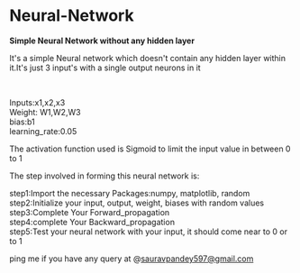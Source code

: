 # Neural-Network
<b>Simple Neural Network without any hidden layer</b></br>
<p>It's a simple Neural network which doesn't contain any hidden layer within it.It's just 3 input's with a single output neurons in it</p></br>
<p>Inputs:x1,x2,x3</br>
Weight: W1,W2,W3</br>
bias:b1</br>
learning_rate:0.05</p>
<p>The activation function used is Sigmoid to limit the input value in between 0 to 1<p>
<p>The step involved in forming this neural network is:<p>
<p>step1:Import the necessary Packages:numpy, matplotlib, random</br>
step2:Initialize your input, output, weight, biases with random values</br>
step3:Complete Your Forward_propagation </br>
step4:complete Your Backward_propagation</br>
step5:Test your neural network with your input, it should come near to 0 or to 1</br>


ping me if you have any query at @sauravpandey597@gmail.com
